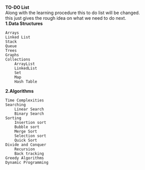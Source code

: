 **TO-DO List**</br>
Along with the learning procedure this to do list will be changed.</br> 
this just gives the rough idea on what we need to do next.</br>
**1.Data Structures**

    Arrays
    Linked List
    Stack
    Queue
    Trees
    Graphs
    Collections
        ArrayList
        LinkedList
        Set
        Map
        Hash Table
**2.Algorithms** 

    Time Complexities
    Searching
        Linear Search
        Binary Search    
    Sorting
        Insertion sort
        Bubble sort
        Merge Sort
        Selection sort
        Quick Sort
    Divide and Conquer
        Recursion
        Back tracking
    Greedy Algorithms
    Dynamic Programming
    


